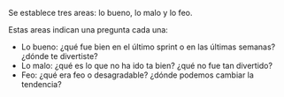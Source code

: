Se establece tres areas: lo bueno, lo malo y lo feo.

Estas areas indican una pregunta cada una:
- Lo bueno: ¿qué fue bien en el último sprint o en las últimas semanas? ¿dónde te divertiste?
- Lo malo: ¿qué es lo que no ha ido ta bien? ¿qué no fue tan divertido?
- Feo: ¿qué era feo o desagradable? ¿dónde podemos cambiar la tendencia?